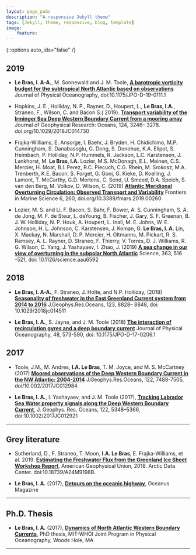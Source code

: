 ```yaml
---
layout: page_pubs
description: "A responsive Jekyll theme"
tags: [Jekyll, theme, responsive, blog, template]
image: 
    feature:
---
```


{::options auto_ids="false" /}

## 2019

* **Le Bras, I. A-A.**, M. Sonnewald and J. M. Toole, [**A barotropic vorticity budget for the subtropical North Atlantic based on observations**](https://journals.ametsoc.org/doi/abs/10.1175/JPO-D-19-0111.1) Journal of Physical Oceanography, doi:10.1175/JPO-D-19-0111.1

* Hopkins, J. E., Holliday, N. P., Rayner, D., Houpert, L., **Le Bras, I.A.**, Straneo, F.,  Wilson, C. and Bacon S.( 2019). [**Transport variability of the Irminger Sea Deep Western Boundary Current from a mooring array**](https://agupubs.onlinelibrary.wiley.com/doi/full/10.1029/2018JC014730) Journal of Geophysical Research: Oceans, 124, 3246– 3278. doi.org/10.1029/2018JC014730 

* Frajka-Williams, E. Ansorge, I. Baehr, J. Bryden, H. Chidichimo, M.P. Cunningham, S. Danabasoglu, G. Dong, S. Donohue, K.A. Elipot, S. Heimbach, P. Holliday, N.P. Hummels, R. Jackson, L.C. Karstensen, J. Lankhorst, M. **Le Bras, I.A.** Lozier, M.S. McDonagh, E.L. Meinen, C.S. Mercier, H. Moat, B.I. Perez, R.C. Piecuch, C.G. Rhein, M. Srokosz, M.A. Trenberth, K.E. Bacon, S. Forget, G. Goni, G. Kieke, D. Koelling, J. Lamont, T. McCarthy, G.D. Mertens, C. Send, U. Smeed, D.A. Speich, S. van den Berg, M. Volkov, D. Wilson, C. (2019) [**Atlantic Meridional Overturning Circulation: Observed Transport and Variability**](https://www.frontiersin.org/articles/10.3389/fmars.2019.00260/full?&utm_source=Email_to_authors_&utm_medium=Email&utm_content=T1_11.5e1_author&utm_campaign=Email_publication&field=&journalName=Frontiers_in_Marine_Science&id=436930) Frontiers in Marine Science 6, 260, doi.org/10.3389/fmars.2019.00260

* Lozier, M. S. and Li, F. Bacon, S. Bahr, F. Bower, A. S. Cunningham, S. A. de Jong, M. F. de Steur, L. deYoung, B. Fischer, J. Gary, S. F. Greenan, B. J. W. Holliday, N. P. Houk, A. Houpert, L. Inall, M. E. Johns, W. E. Johnson, H. L. Johnson, C. Karstensen, J. Koman, G. **Le Bras, I. A.** Lin, X. Mackay, N. Marshall, D. P. Mercier, H. Oltmanns, M. Pickart, R. S. Ramsey, A. L. Rayner, D. Straneo, F. Thierry, V. Torres, D. J. Williams, R. G. Wilson, C. Yang, J. Yashayaev, I. Zhao, J. (2019) [**A sea change in our view of overturning in the subpolar North Atlantic**](https://science.sciencemag.org/content/363/6426/516) Science, 363, 516 -521, doi: 10.1126/science.aau6592

## 2018

* **Le Bras, I. A-A.**, F. Straneo, J. Holte, and N.P. Holliday, (2018) [**Seasonality of freshwater in the East Greenland Current system from 2014 to 2016**](https://agupubs.onlinelibrary.wiley.com/doi/abs/10.1029/2018JC014511) J.Geophys.Res.Oceans, 123, 8828– 8848, doi: 10.1029/2018jc014511

* **Le Bras, I. A.**, S. Jayne, and J. M. Toole (2018) [**The interaction of recirculation gyres and a deep boundary current**](https://journals.ametsoc.org/doi/abs/10.1175/JPO-D-17-0206.1?journalCode=phoc) Journal of Physical Oceanography, 48, 573-590, doi: 10.1175/JPO-D-17-0206.1

## 2017

* Toole, J.M., M. Andres, **I.A. Le Bras**, T. M. Joyce, and M. S. McCartney (2017) [**Moored observations of the Deep Western Boundary Current in the NW Atlantic: 2004-2014**](http://onlinelibrary.wiley.com/doi/10.1002/2017JC012984/full) J.Geophys.Res.Oceans, 122, 7488-7505, doi/10.002/2017JC012984


* **Le Bras, I. A.**, I. Yashayaev, and J. M. Toole (2017), [**Tracking Labrador Sea Water property signals along the Deep Western Boundary Current**](http://onlinelibrary.wiley.com/doi/10.1002/2017JC012921/full), J. Geophys. Res. Oceans, 122, 5348–5366, doi:10.1002/2017JC012921

---

## Grey literature

* Sutherland, D., F. Straneo, T. Moon, **I.A. Le Bras**, E. Frajka-Williams, et al. 2019. [**Estimating the Freshwater Flux from the Greenland Ice Sheet Workshop Report**](doi:10.18739/A24M9198B), American Geophysical Union, 2018. Arctic Data Center. doi:10.18739/A24M9198B.

* **Le Bras, I. A.** (2017), [**Detours on the oceanic highway**](http://www.whoi.edu/oceanus/viewArticle.do?id=189349), Oceanus Magazine

---

## Ph.D. Thesis

* **Le Bras, I. A.** (2017), [**Dynamics of North Atlantic Western Boundary Currents**](https://dspace.mit.edu/handle/1721.1/109056), PhD thesis, MIT-WHOI Joint Program in Physical Oceanography, Woods Hole, MA

---

